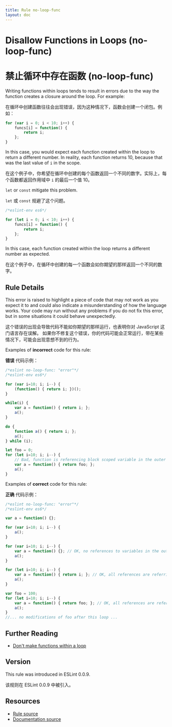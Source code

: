 ```yaml
---
title: Rule no-loop-func
layout: doc
---
```

<!-- Note: No pull requests accepted for this file. See README.md in the root directory for details. -->

# Disallow Functions in Loops (no-loop-func)

# 禁止循环中存在函数 (no-loop-func)

Writing functions within loops tends to result in errors due to the way the function creates a closure around the loop. For example:

在循环中创建函数往往会出现错误，因为这种情况下，函数会创建一个闭包。例如：

```js
for (var i = 0; i < 10; i++) {
    funcs[i] = function() {
        return i;
    };
}
```

In this case, you would expect each function created within the loop to return a different number. In reality, each function returns 10, because that was the last value of `i` in the scope.

在这个例子中，你希望在循环中创建的每个函数返回一个不同的数字。实际上，每个函数都返回作用域中 `i` 的最后一个值 10。

`let` or `const` mitigate this problem.

`let` 或 `const` 规避了这个问题。 

```js
/*eslint-env es6*/

for (let i = 0; i < 10; i++) {
    funcs[i] = function() {
        return i;
    };
}
```

In this case, each function created within the loop returns a different number as expected.

在这个例子中，在循环中创建的每一个函数会如你期望的那样返回一个不同的数字。

## Rule Details

This error is raised to highlight a piece of code that may not work as you expect it to and could also indicate a misunderstanding of how the language works. Your code may run without any problems if you do not fix this error, but in some situations it could behave unexpectedly.

这个错误的出现会导致代码不能如你期望的那样运行，也表明你对 JavaScript 这门语言存在误解。
如果你不修复这个错误，你的代码可能会正常运行，带在某些情况下，可能会出现意想不到的行为。

Examples of **incorrect** code for this rule:

**错误** 代码示例：

```js
/*eslint no-loop-func: "error"*/
/*eslint-env es6*/

for (var i=10; i; i--) {
    (function() { return i; })();
}

while(i) {
    var a = function() { return i; };
    a();
}

do {
    function a() { return i; };
    a();
} while (i);

let foo = 0;
for (let i=10; i; i--) {
    // Bad, function is referencing block scoped variable in the outer scope.
    var a = function() { return foo; };
    a();
}
```

Examples of **correct** code for this rule:

**正确** 代码示例：


```js
/*eslint no-loop-func: "error"*/
/*eslint-env es6*/

var a = function() {};

for (var i=10; i; i--) {
    a();
}

for (var i=10; i; i--) {
    var a = function() {}; // OK, no references to variables in the outer scopes.
    a();
}

for (let i=10; i; i--) {
    var a = function() { return i; }; // OK, all references are referring to block scoped variables in the loop.
    a();
}

var foo = 100;
for (let i=10; i; i--) {
    var a = function() { return foo; }; // OK, all references are referring to never modified variables.
    a();
}
//... no modifications of foo after this loop ...
```

## Further Reading

* [Don't make functions within a loop](http://jslinterrors.com/dont-make-functions-within-a-loop/)

## Version

This rule was introduced in ESLint 0.0.9.

该规则在 ESLint 0.0.9 中被引入。

## Resources

* [Rule source](https://github.com/eslint/eslint/tree/master/lib/rules/no-loop-func.js)
* [Documentation source](https://github.com/eslint/eslint/tree/master/docs/rules/no-loop-func.md)
